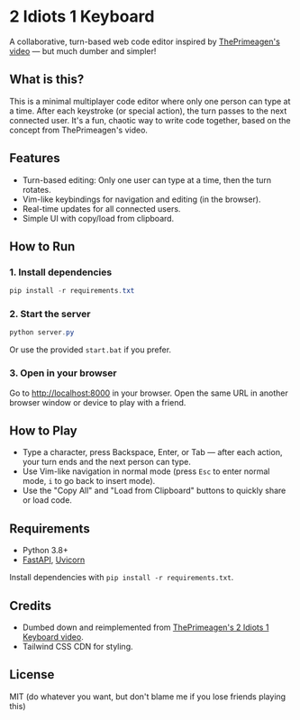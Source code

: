 # 2 Idiots 1 Keyboard

A collaborative, turn-based web code editor inspired by [ThePrimeagen's video](https://youtu.be/ycTOEWqjeHI?si=eQd7W7zinHl9Fn_A) — but much dumber and simpler!

## What is this?

This is a minimal multiplayer code editor where only one person can type at a time. After each keystroke (or special action), the turn passes to the next connected user. It's a fun, chaotic way to write code together, based on the concept from ThePrimeagen's video.

## Features
- Turn-based editing: Only one user can type at a time, then the turn rotates.
- Vim-like keybindings for navigation and editing (in the browser).
- Real-time updates for all connected users.
- Simple UI with copy/load from clipboard.

## How to Run

### 1. Install dependencies

```powershell
pip install -r requirements.txt
```

### 2. Start the server

```powershell
python server.py
```

Or use the provided `start.bat` if you prefer.

### 3. Open in your browser

Go to [http://localhost:8000](http://localhost:8000) in your browser. Open the same URL in another browser window or device to play with a friend.

## How to Play
- Type a character, press Backspace, Enter, or Tab — after each action, your turn ends and the next person can type.
- Use Vim-like navigation in normal mode (press `Esc` to enter normal mode, `i` to go back to insert mode).
- Use the "Copy All" and "Load from Clipboard" buttons to quickly share or load code.

## Requirements
- Python 3.8+
- [FastAPI](https://fastapi.tiangolo.com/), [Uvicorn](https://www.uvicorn.org/)

Install dependencies with `pip install -r requirements.txt`.

## Credits
- Dumbed down and reimplemented from [ThePrimeagen's 2 Idiots 1 Keyboard video](https://youtu.be/ycTOEWqjeHI?si=eQd7W7zinHl9Fn_A).
- Tailwind CSS CDN for styling.

## License
MIT (do whatever you want, but don't blame me if you lose friends playing this)

